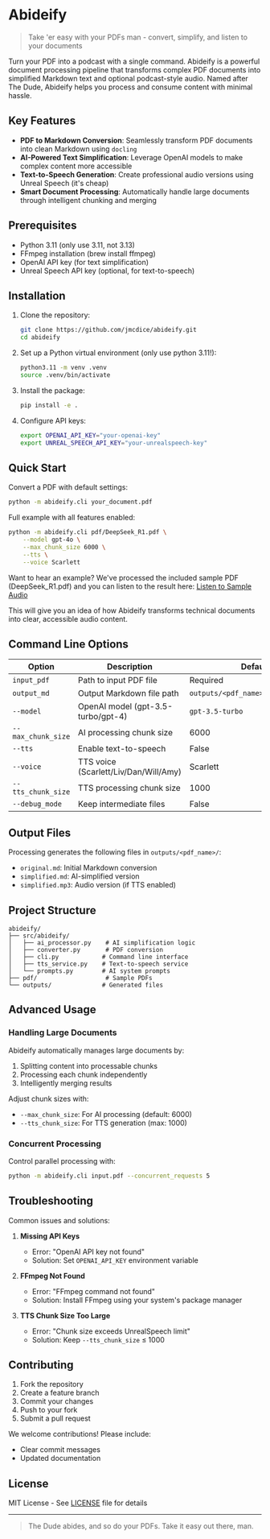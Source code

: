# Abideify

> Take 'er easy with your PDFs man - convert, simplify, and listen to your documents

Turn your PDF into a podcast with a single command. Abideify is a powerful document processing pipeline that transforms complex PDF documents into simplified Markdown text and optional podcast-style audio. Named after The Dude, Abideify helps you process and consume content with minimal hassle.

## Key Features

- **PDF to Markdown Conversion**: Seamlessly transform PDF documents into clean Markdown using `docling`
- **AI-Powered Text Simplification**: Leverage OpenAI models to make complex content more accessible
- **Text-to-Speech Generation**: Create professional audio versions using Unreal Speech (it's cheap)
- **Smart Document Processing**: Automatically handle large documents through intelligent chunking and merging

## Prerequisites

- Python 3.11 (only use 3.11, not 3.13)
- FFmpeg installation (brew install ffmpeg)
- OpenAI API key (for text simplification)
- Unreal Speech API key (optional, for text-to-speech)

## Installation

1. Clone the repository:
   ```bash
   git clone https://github.com/jmcdice/abideify.git
   cd abideify
   ```

2. Set up a Python virtual environment (only use python 3.11!):
   ```bash
   python3.11 -m venv .venv
   source .venv/bin/activate 
   ```

3. Install the package:
   ```bash
   pip install -e .
   ```

4. Configure API keys:
   ```bash
   export OPENAI_API_KEY="your-openai-key"
   export UNREAL_SPEECH_API_KEY="your-unrealspeech-key"
   ```

## Quick Start

Convert a PDF with default settings:

```bash
python -m abideify.cli your_document.pdf
```

Full example with all features enabled:

```bash
python -m abideify.cli pdf/DeepSeek_R1.pdf \
    --model gpt-4o \
    --max_chunk_size 6000 \
    --tts \
    --voice Scarlett
```

Want to hear an example? We've processed the included sample PDF (DeepSeek_R1.pdf) and you can listen to the result here:
[Listen to Sample Audio](https://storage.googleapis.com/echo-004/simplified.mp3)

This will give you an idea of how Abideify transforms technical documents into clear, accessible audio content.

## Command Line Options

| Option | Description | Default |
|--------|-------------|---------|
| `input_pdf` | Path to input PDF file | Required |
| `output_md` | Output Markdown file path | `outputs/<pdf_name>/simplified.md` |
| `--model` | OpenAI model (gpt-3.5-turbo/gpt-4) | `gpt-3.5-turbo` |
| `--max_chunk_size` | AI processing chunk size | 6000 |
| `--tts` | Enable text-to-speech | False |
| `--voice` | TTS voice (Scarlett/Liv/Dan/Will/Amy) | Scarlett |
| `--tts_chunk_size` | TTS processing chunk size | 1000 |
| `--debug_mode` | Keep intermediate files | False |

## Output Files

Processing generates the following files in `outputs/<pdf_name>/`:

- `original.md`: Initial Markdown conversion
- `simplified.md`: AI-simplified version
- `simplified.mp3`: Audio version (if TTS enabled)

## Project Structure

```
abideify/
├── src/abideify/
│   ├── ai_processor.py    # AI simplification logic
│   ├── converter.py       # PDF conversion
│   ├── cli.py            # Command line interface
│   ├── tts_service.py    # Text-to-speech service
│   └── prompts.py        # AI system prompts
├── pdf/                   # Sample PDFs
└── outputs/              # Generated files
```

## Advanced Usage

### Handling Large Documents

Abideify automatically manages large documents by:

1. Splitting content into processable chunks
2. Processing each chunk independently
3. Intelligently merging results

Adjust chunk sizes with:
- `--max_chunk_size`: For AI processing (default: 6000)
- `--tts_chunk_size`: For TTS generation (max: 1000)

### Concurrent Processing

Control parallel processing with:
```bash
python -m abideify.cli input.pdf --concurrent_requests 5
```

## Troubleshooting

Common issues and solutions:

1. **Missing API Keys**
   - Error: "OpenAI API key not found"
   - Solution: Set `OPENAI_API_KEY` environment variable

2. **FFmpeg Not Found**
   - Error: "FFmpeg command not found"
   - Solution: Install FFmpeg using your system's package manager

3. **TTS Chunk Size Too Large**
   - Error: "Chunk size exceeds UnrealSpeech limit"
   - Solution: Keep `--tts_chunk_size` ≤ 1000

## Contributing

1. Fork the repository
2. Create a feature branch
3. Commit your changes
4. Push to your fork
5. Submit a pull request

We welcome contributions! Please include:
- Clear commit messages
- Updated documentation

## License

MIT License - See [LICENSE](LICENSE) file for details

---

> The Dude abides, and so do your PDFs. Take it easy out there, man.
